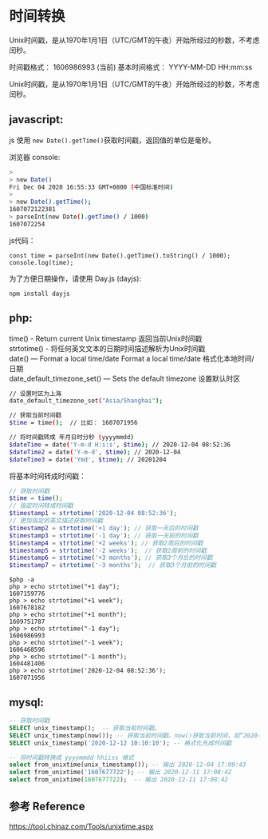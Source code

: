 # 时间转换

Unix时间戳，是从1970年1月1日（UTC/GMT的午夜）开始所经过的秒数，不考虑闰秒。

时间戳格式： 1606986993  (当前)
基本时间格式： YYYY-MM-DD HH:mm:ss 


Unix时间戳，是从1970年1月1日（UTC/GMT的午夜）开始所经过的秒数，不考虑闰秒。

## javascript:

js 使用 `new Date().getTime()`获取时间戳，返回值的单位是毫秒。

浏览器 console:

```sh
>
> new Date()
Fri Dec 04 2020 16:55:33 GMT+0800 (中国标准时间)
>
> new Date().getTime();
1607072122381
> parseInt(new Date().getTime() / 1000)
1607072254
```

js代码：

```
const time = parseInt(new Date().getTime().toString() / 1000);
console.log(time);
```

为了方便日期操作，请使用 Day.js (dayjs):  

```
npm install dayjs
```


## php:

time() - Return current Unix timestamp 返回当前Unix时间戳  
strtotime() - 将任何英文文本的日期时间描述解析为Unix时间戳  
date() — Format a local time/date Format a local time/date 格式化本地时间/日期  
date_default_timezone_set() — Sets the default timezone 设置默认时区  


```sh
// 设置时区为上海
date_default_timezone_set("Asia/Shanghai"); 

// 获取当前时间戳
$time = time();  // 比如： 1607071956

// 将时间戳转成 年月日时分秒 (yyyymmdd)
$dateTime = date('Y-m-d H:i:s', $time); // 2020-12-04 08:52:36
$dateTime2 = date('Y-m-d', $time); // 2020-12-04
$dateTime3 = date('Ymd', $time); // 20201204
```

将基本时间转成时间戳：

```php
// 获取时间戳
$time = time();
// 指定时间转成时间戳
$timestamp1 = strtotime('2020-12-04 08:52:36');
// 更加指定的英文描述获取时间戳
$timestamp2 = strtotime('+1 day'); // 获取一天后的时间戳 
$timestamp3 = strtotime('-1 day'); // 获取一天前的时间戳 
$timestamp4 = strtotime('+2 weeks'); // 获取2周后的时间戳
$timestamp5 = strtotime('-2 weeks');  // 获取2周前的时间戳
$timestamp6 = strtotime('+3 months'); // 获取3个月后的时间戳
$timestamp7 = strtotime('-3 months');  // 获取3个月前的时间戳
```

```
$php -a 
php > echo strtotime("+1 day");
1607159776
php > echo strtotime("+1 week");
1607678182
php > echo strtotime("+1 month");
1609751787
php > echo strtotime("-1 day");
1606986993
php > echo strtotime("-1 week");
1606468596
php > echo strtotime("-1 month");
1604481406
php > echo strtotime('2020-12-04 08:52:36');
1607071956
```



## mysql:

```sql
-- 获取时间戳
SELECT unix_timestamp();  -- 获取当前时间戳。
SELECT unix_timestamp(now()); -- 获取当前时间戳。now()获取当前时间，如“2020-12-04 16:48:06”
SELECT unix_timestamp('2020-12-12 10:10:10'); -- 格式化先成时间戳

-- 将时间戳转换成 yyyymmdd hhiiss 格式
select from_unixtime(unix_timestamp()); -- 输出 2020-12-04 17:09:43
select from_unixtime('1607677722'); -- 输出 2020-12-11 17:08:42
select from_unixtime(1607677722);  -- 输出 2020-12-11 17:08:42
```



## 参考 Reference

https://tool.chinaz.com/Tools/unixtime.aspx
